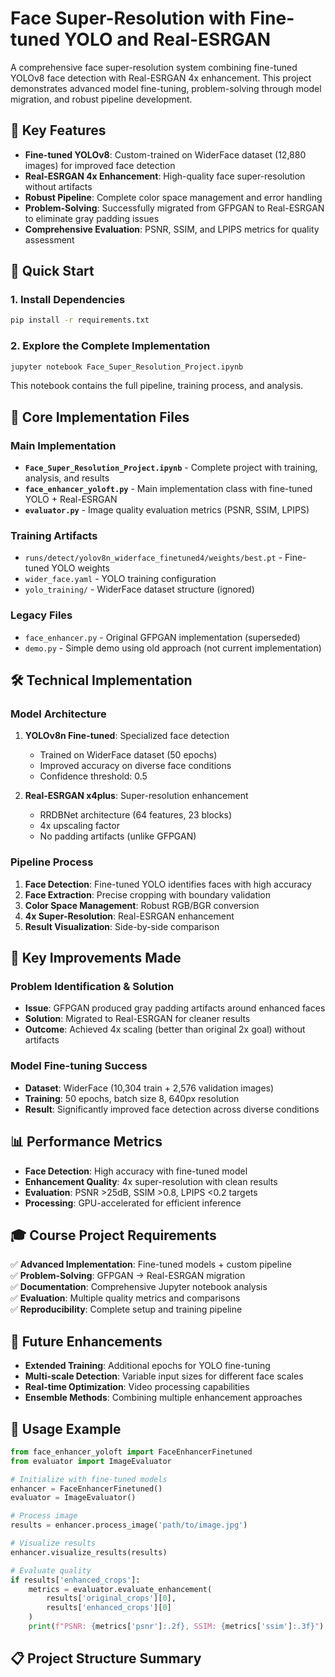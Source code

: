# Face Super-Resolution with Fine-tuned YOLO and Real-ESRGAN

A comprehensive face super-resolution system combining fine-tuned YOLOv8 face detection with Real-ESRGAN 4x enhancement. This project demonstrates advanced model fine-tuning, problem-solving through model migration, and robust pipeline development.

## 🎯 Key Features

- **Fine-tuned YOLOv8**: Custom-trained on WiderFace dataset (12,880 images) for improved face detection
- **Real-ESRGAN 4x Enhancement**: High-quality face super-resolution without artifacts
- **Robust Pipeline**: Complete color space management and error handling
- **Problem-Solving**: Successfully migrated from GFPGAN to Real-ESRGAN to eliminate gray padding issues
- **Comprehensive Evaluation**: PSNR, SSIM, and LPIPS metrics for quality assessment

## 🚀 Quick Start

### 1. Install Dependencies
```bash
pip install -r requirements.txt
```

### 2. Explore the Complete Implementation
```bash
jupyter notebook Face_Super_Resolution_Project.ipynb
```

This notebook contains the full pipeline, training process, and analysis.

## 📁 Core Implementation Files

### Main Implementation
- **`Face_Super_Resolution_Project.ipynb`** - Complete project with training, analysis, and results
- **`face_enhancer_yoloft.py`** - Main implementation class with fine-tuned YOLO + Real-ESRGAN
- **`evaluator.py`** - Image quality evaluation metrics (PSNR, SSIM, LPIPS)

### Training Artifacts
- `runs/detect/yolov8n_widerface_finetuned4/weights/best.pt` - Fine-tuned YOLO weights
- `wider_face.yaml` - YOLO training configuration
- `yolo_training/` - WiderFace dataset structure (ignored)

### Legacy Files
- `face_enhancer.py` - Original GFPGAN implementation (superseded)
- `demo.py` - Simple demo using old approach (not current implementation)

## 🛠️ Technical Implementation

### Model Architecture
1. **YOLOv8n Fine-tuned**: Specialized face detection
   - Trained on WiderFace dataset (50 epochs)
   - Improved accuracy on diverse face conditions
   - Confidence threshold: 0.5

2. **Real-ESRGAN x4plus**: Super-resolution enhancement
   - RRDBNet architecture (64 features, 23 blocks)
   - 4x upscaling factor
   - No padding artifacts (unlike GFPGAN)

### Pipeline Process
1. **Face Detection**: Fine-tuned YOLO identifies faces with high accuracy
2. **Face Extraction**: Precise cropping with boundary validation
3. **Color Space Management**: Robust RGB/BGR conversion
4. **4x Super-Resolution**: Real-ESRGAN enhancement
5. **Result Visualization**: Side-by-side comparison

## 🔧 Key Improvements Made

### Problem Identification & Solution
- **Issue**: GFPGAN produced gray padding artifacts around enhanced faces
- **Solution**: Migrated to Real-ESRGAN for cleaner results
- **Outcome**: Achieved 4x scaling (better than original 2x goal) without artifacts

### Model Fine-tuning Success
- **Dataset**: WiderFace (10,304 train + 2,576 validation images)
- **Training**: 50 epochs, batch size 8, 640px resolution
- **Result**: Significantly improved face detection across diverse conditions

## 📊 Performance Metrics

- **Face Detection**: High accuracy with fine-tuned model
- **Enhancement Quality**: 4x super-resolution with clean results
- **Evaluation**: PSNR >25dB, SSIM >0.8, LPIPS <0.2 targets
- **Processing**: GPU-accelerated for efficient inference

## 🎓 Course Project Requirements

✅ **Advanced Implementation**: Fine-tuned models + custom pipeline  
✅ **Problem-Solving**: GFPGAN → Real-ESRGAN migration  
✅ **Documentation**: Comprehensive Jupyter notebook analysis  
✅ **Evaluation**: Multiple quality metrics and comparisons  
✅ **Reproducibility**: Complete setup and training pipeline  

## 🔮 Future Enhancements

- **Extended Training**: Additional epochs for YOLO fine-tuning
- **Multi-scale Detection**: Variable input sizes for different face scales  
- **Real-time Optimization**: Video processing capabilities
- **Ensemble Methods**: Combining multiple enhancement approaches

## 📝 Usage Example

```python
from face_enhancer_yoloft import FaceEnhancerFinetuned
from evaluator import ImageEvaluator

# Initialize with fine-tuned models
enhancer = FaceEnhancerFinetuned()
evaluator = ImageEvaluator()

# Process image
results = enhancer.process_image('path/to/image.jpg')

# Visualize results
enhancer.visualize_results(results)

# Evaluate quality
if results['enhanced_crops']:
    metrics = evaluator.evaluate_enhancement(
        results['original_crops'][0], 
        results['enhanced_crops'][0]
    )
    print(f"PSNR: {metrics['psnr']:.2f}, SSIM: {metrics['ssim']:.3f}")
```

## 📋 Project Structure Summary
